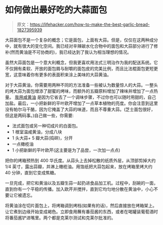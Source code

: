 # 如何做出最好吃的大蒜面包

> 原文：<https://lifehacker.com/how-to-make-the-best-garlic-bread-1827395939>

大蒜面包不是一个复杂的概念；它是面包，上面有大蒜。但是，仅仅在这两种成分中，就有很大的变化空间。我已经对辛辣碳水化合物中的面包和大蒜部分进行了修补(然而黄油是不可协商的)，我已经达到了我认为相当理想的情况。



虽然大蒜面包是一个意大利概念，但我更喜欢用法式三明治作为我的配送系统。它不仅拥有柔软、开放的面包屑与耐嚼的面包皮的完美比例，而且比法棍面包更短更宽，这意味着你有更多的表面积来涂上美味的大蒜黄油。

对于大蒜黄油，你需要用两种不同的方法准备一些被认为数量惊人的大蒜。一整头的烤大蒜为面包增添了甜蜜的烤味，而额外的五瓣原料增加了辣味并增加了一点热量。 [我用咸黄油](https://skillet.lifehacker.com/salted-butter-has-always-been-the-secret-to-better-cook-1822776571) 是因为它省去了一个调味步骤，不过你也可以随时用甜的，自己加盐。最后，一小把新鲜的平叶欧芹增加了一点草本植物的亮度。你会注意到这里没有帕尔马干酪，因为它掩盖了大蒜的味道，而且不尊重大蒜。(芝士面包很好，但这是两码事。)自己做一些，你需要:

*   法式面包或另一种切成片的白面包。
*   1 根室温咸黄油，分成八块
*   1 头大蒜+ 5 瓣大蒜(捣碎)，分开
*   一点橄榄油
*   1 小把新鲜的平叶欧芹(这主要是为了品尝，一次加一点点)

把你的烤箱预热到 400 华氏度。从蒜头上去掉松散的纸质外层，从顶部剪掉大约 1/4 英寸，露出蒜瓣，并淋上橄榄油。用箔纸把大蒜包起来，放在烤箱里烤大约 40 分钟，直到它变成焦糖。

一旦完成，把它和黄油以及五瓣生蒜一起扔进食品加工机。过程中，刮碗的一面，直到你有一个平稳的传播。加入欧芹并搅拌，直到它均匀地分散在黄油中，小心不要让它被遗忘。

将黄油涂在切片面包上，将烤箱调到烤档(如果有的话)，然后直接放在烤箱架上。让它煮到边缘开始变成褐色。立即食用蘸有番茄酱的东西，或者在喝罐装葡萄酒时将番茄酱铲进嘴里。两个都是克莱尔测试和克莱尔批准的。
